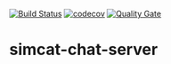 [![Build Status](https://travis-ci.org/codenergic/simcat-chat-server.svg?branch=master)](https://travis-ci.org/codenergic/simcat-chat-server)
[![codecov](https://codecov.io/gh/codenergic/simcat-chat-server/branch/master/graph/badge.svg)](https://codecov.io/gh/codenergic/simcat-chat-server)
[![Quality Gate](https://sonarqube.com/api/badges/gate?key=org.codenergic.simcat:simcat-chat-server)](https://sonarqube.com/dashboard/index/org.codenergic.simcat:simcat-chat-server)

# simcat-chat-server
